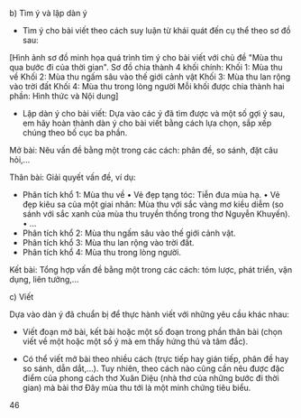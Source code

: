 b) Tìm ý và lập dàn ý

- Tìm ý cho bài viết theo cách suy luận từ khái quát đến cụ thể theo sơ đồ sau:

[Hình ảnh sơ đồ minh họa quá trình tìm ý cho bài viết với chủ đề "Mùa thu qua bước đi của thời gian". Sơ đồ chia thành 4 khối chính:
Khối 1: Mùa thu về
Khối 2: Mùa thu ngấm sâu vào thế giới cảnh vật
Khối 3: Mùa thu lan rộng vào trời đất
Khối 4: Mùa thu trong lòng người
Mỗi khối được chia thành hai phần: Hình thức và Nội dung]

- Lập dàn ý cho bài viết: Dựa vào các ý đã tìm được và một số gợi ý sau, em hãy hoàn thành dàn ý cho bài viết bằng cách lựa chọn, sắp xếp chúng theo bố cục ba phần.

Mở bài: Nêu vấn đề bằng một trong các cách: phân đề, so sánh, đặt câu hỏi,...

Thân bài: Giải quyết vấn đề, ví dụ:
+ Phân tích khổ 1: Mùa thu về
• Vẻ đẹp tạng tóc: Tiễn đưa mùa hạ.
• Vẻ đẹp kiêu sa của một giai nhân: Mùa thu với sắc vàng mơ kiều diễm (so sánh với sắc xanh của mùa thu truyền thống trong thơ Nguyễn Khuyến).
• ...
+ Phân tích khổ 2: Mùa thu ngấm sâu vào thế giới cảnh vật.
+ Phân tích khổ 3: Mùa thu lan rộng vào trời đất.
+ Phân tích khổ 4: Mùa thu trong lòng người.

Kết bài: Tổng hợp vấn đề bằng một trong các cách: tóm lược, phát triển, vận dụng, liên tưởng,...

c) Viết

Dựa vào dàn ý đã chuẩn bị để thực hành viết với những yêu cầu khác nhau:
- Viết đoạn mở bài, kết bài hoặc một số đoạn trong phần thân bài (chọn viết về một hoặc một số ý mà em thấy hứng thú và tâm đắc).
+ Có thể viết mở bài theo nhiều cách (trực tiếp hay gián tiếp, phân đề hay so sánh, dẫn dắt,...). Tuy nhiên, theo cách nào cũng cần nêu được đặc điểm của phong cách thơ Xuân Diệu (nhà thơ của những bước đi thời gian) mà bài thơ Đây mùa thu tới là một minh chứng tiêu biểu.

46
